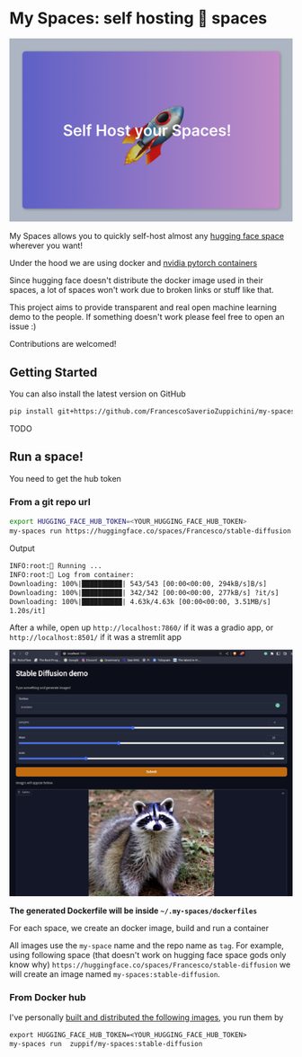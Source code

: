 # My Spaces: self hosting 🤗 spaces

![alt](header.png)

My Spaces allows you to quickly self-host almost any [hugging face space](https://huggingface.co/spaces) wherever you want!

Under the hood we are using docker and [nvidia pytorch containers](https://catalog.ngc.nvidia.com/orgs/nvidia/containers/pytorch)

Since hugging face doesn't distribute the docker image used in their spaces, a lot of spaces won't work due to broken links or stuff like that.

This project aims to provide transparent and real open machine learning demo to the people. If something doesn't work please feel free to open an issue :)

Contributions are welcomed!

## Getting Started

You can also install the latest version on GitHub

```bash
pip install git+https://github.com/FrancescoSaverioZuppichini/my-spaces
```

TODO

## Run a space!

You need to get the hub token

### From a git repo url
```bash
export HUGGING_FACE_HUB_TOKEN=<YOUR_HUGGING_FACE_HUB_TOKEN>
my-spaces run https://huggingface.co/spaces/Francesco/stable-diffusion
```
Output
```
INFO:root:🚀 Running ...
INFO:root:🐋 Log from container: 
Downloading: 100%|██████████| 543/543 [00:00<00:00, 294kB/s]B/s]
Downloading: 100%|██████████| 342/342 [00:00<00:00, 277kB/s] ?it/s]
Downloading: 100%|██████████| 4.63k/4.63k [00:00<00:00, 3.51MB/s] 1.20s/it]
```
After a while, open up `http://localhost:7860/` if it was a gradio app, or `http://localhost:8501/` if it was a stremlit app 

![alt](demo.jpeg)

**The generated Dockerfile will be inside `~/.my-spaces/dockerfiles`**


For each space, we create an docker image, build and run a container

All images use the `my-space` name and the repo name as `tag`. For example, using following space (that doesn't work on hugging face space gods only know why) `https://huggingface.co/spaces/Francesco/stable-diffusion` we will create an image named `my-spaces:stable-diffusion`.

### From Docker hub

I've personally [built and distributed the following images](https://hub.docker.com/repository/docker/zuppif/my-spaces), you run them by

```
export HUGGING_FACE_HUB_TOKEN=<YOUR_HUGGING_FACE_HUB_TOKEN>
my-spaces run  zuppif/my-spaces:stable-diffusion
```